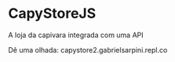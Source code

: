 # CapyStoreJS
A loja da capivara integrada com uma API

Dê uma olhada: capystore2.gabrielsarpini.repl.co
